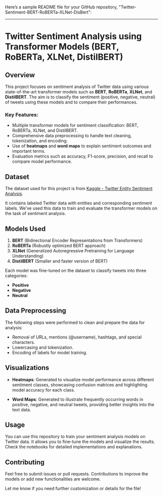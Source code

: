 Here’s a sample README file for your GitHub repository, "Twitter-Sentiment-BERT-RoBERTa-XLNet-DisBert":

---

# Twitter Sentiment Analysis using Transformer Models (BERT, RoBERTa, XLNet, DistilBERT)

## Overview

This project focuses on sentiment analysis of Twitter data using various state-of-the-art transformer models such as **BERT**, **RoBERTa**, **XLNet**, and **DistilBERT**. The aim is to classify the sentiment (positive, negative, neutral) of tweets using these models and to compare their performances.

### Key Features:
- Multiple transformer models for sentiment classification: BERT, RoBERTa, XLNet, and DistilBERT.
- Comprehensive data preprocessing to handle text cleaning, tokenization, and encoding.
- Use of **heatmaps** and **word maps** to explain sentiment outcomes and important terms.
- Evaluation metrics such as accuracy, F1-score, precision, and recall to compare model performance.
  
## Dataset

The dataset used for this project is from [Kaggle - Twitter Entity Sentiment Analysis](https://www.kaggle.com/datasets/jp797498e/twitter-entity-sentiment-analysis).

It contains labeled Twitter data with entities and corresponding sentiment labels. We’ve used this data to train and evaluate the transformer models on the task of sentiment analysis.

## Models Used

1. **BERT** (Bidirectional Encoder Representations from Transformers)
2. **RoBERTa** (Robustly optimized BERT approach)
3. **XLNet** (Generalized Autoregressive Pretraining for Language Understanding)
4. **DistilBERT** (Smaller and faster version of BERT)

Each model was fine-tuned on the dataset to classify tweets into three categories:
- **Positive**
- **Negative**
- **Neutral**

## Data Preprocessing

The following steps were performed to clean and prepare the data for analysis:
- Removal of URLs, mentions (@username), hashtags, and special characters.
- Lowercasing and tokenization.
- Encoding of labels for model training.
  
## Visualizations

- **Heatmaps**: Generated to visualize model performance across different sentiment classes, showcasing confusion matrices and highlighting model accuracy for each class.
  
- **Word Maps**: Generated to illustrate frequently occurring words in positive, negative, and neutral tweets, providing better insights into the text data.




## Usage

You can use this repository to train your sentiment analysis models on Twitter data. It allows you to fine-tune the models and visualize the results. Check the notebooks for detailed implementations and explanations.

## Contributing

Feel free to submit issues or pull requests. Contributions to improve the models or add new functionalities are welcome.


Let me know if you need further customization or details for the file!
